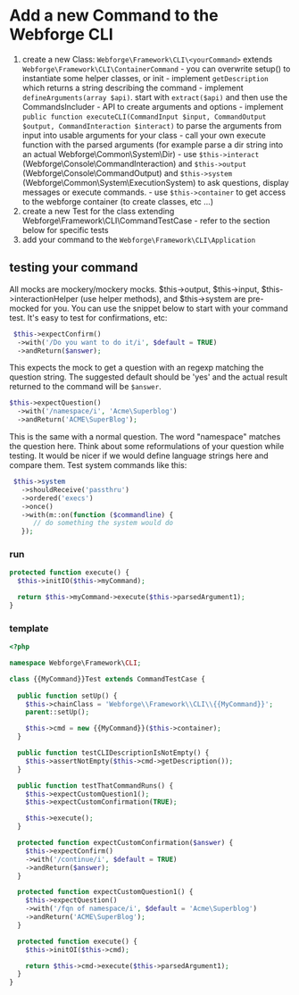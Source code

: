 # Add a new Command to the Webforge CLI

  
  1. create a new Class: `Webforge\Framework\CLI\<yourCommand>` extends `Webforge\Framework\CLI\ContainerCommand`
    - you can overwrite setup() to instantiate some helper classes, or init
    - implement `getDescription` which returns a string describing the command
    - implement `defineArguments(array $api)`. start with `extract($api)` and then use the CommandsIncluder - API to create arguments and options
    - implement `public function executeCLI(CommandInput $input, CommandOutput $output, CommandInteraction $interact)` to parse the arguments from input into usable arguments for your class
    - call your own execute function with the parsed arguments (for example parse a dir string into an actual Webforge\Common\System\Dir)
    - use `$this->interact` (Webforge\Console\CommandInteraction) and `$this->output` (Webforge\Console\CommandOutput) and `$this->system` (Webforge\Common\System\ExecutionSystem) to ask questions, display messages or execute commands.
    - use `$this->container` to get access to the webforge container (to create classes, etc ...)
  1. create a new Test for the class extending Webforge\Framework\CLI\CommandTestCase
    - refer to the section below for specific tests
  2. add your command to the `Webforge\Framework\CLI\Application`


## testing your command

All mocks are mockery/mockery mocks. $this->output, $this->input, $this->interactionHelper (use helper methods), and $this->system are pre-mocked for you. You can use the snippet below to start with your command test.
It's easy to test for confirmations, etc:


```php
 $this->expectConfirm()
  ->with('/Do you want to do it/i', $default = TRUE)
  ->andReturn($answer);
```

This expects the mock to get a question with an regexp matching the question string. The suggested default should be 'yes' and the actual result returned to the command will be `$answer`.

```php
$this->expectQuestion()
  ->with('/namespace/i', 'Acme\Superblog')
  ->andReturn('ACME\SuperBlog');
```

This is the same with a normal question. The word "namespace" matches the question here. Think about some reformulations of your question while testing. It would be nicer if we would define language strings here and compare them.
Test system commands like this:

```php
 $this->system
   ->shouldReceive('passthru')
   ->ordered('execs')
   ->once()
   ->with(m::on(function ($commandline) {
      // do something the system would do
   });
```

### run

```php
protected function execute() {
  $this->initIO($this->myCommand);

  return $this->myCommand->execute($this->parsedArgument1);
}
```

### template
```php
<?php

namespace Webforge\Framework\CLI;

class {{MyCommand}}Test extends CommandTestCase {
  
  public function setUp() {
    $this->chainClass = 'Webforge\\Framework\\CLI\\{{MyCommand}}';
    parent::setUp();

    $this->cmd = new {{MyCommand}}($this->container);
  }

  public function testCLIDescriptionIsNotEmpty() {
    $this->assertNotEmpty($this->cmd->getDescription());
  }

  public function testThatCommandRuns() {
    $this->expectCustomQuestion1();
    $this->expectCustomConfirmation(TRUE);

    $this->execute();
  }

  protected function expectCustomConfirmation($answer) {
    $this->expectConfirm()
    ->with('/continue/i', $default = TRUE)
    ->andReturn($answer);
  }

  protected function expectCustomQuestion1() {
    $this->expectQuestion()
    ->with('/fqn of namespace/i', $default = 'Acme\Superblog')
    ->andReturn('ACME\SuperBlog');
  }

  protected function execute() {
    $this->initOI($this->cmd);

    return $this->cmd->execute($this->parsedArgument1);
  }
}
```